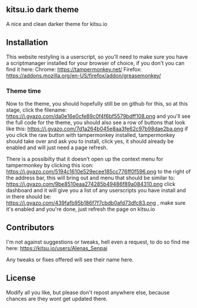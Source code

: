 ## kitsu.io dark theme

A nice and clean darker theme for kitsu.io

## Installation

This website restyling is a userscript, so you'll need to make sure you have a scriptmanager installed for your browser of choice, if you don't you can find it here: 
Chrome: https://tampermonkey.net/
Firefox: https://addons.mozilla.org/en-US/firefox/addon/greasemonkey/

### Theme time

Now to the theme, you should hopefully still be on github for this, so at this stage, click the filename: https://i.gyazo.com/da0e16e0cfe89c0f4f6bf5579bdff108.png and you'll see the full code for
 the theme, you should also see a row of buttons that look like this: https://i.gyazo.com/7d1a264b045e8aa3fe62c97b98dae2ba.png if you click the raw button with tampermonkey installed, tampermonkey
 should take over and ask you to install, click yes, it should already be enabled and will just need a page refresh.
 
 There is a possibilty that it doesn't open up the context menu for tampermonkey by clicking this 
 icon: https://i.gyazo.com/5194c1610e529ecee185cc776ff0f596.png to the right of the address bar, this will bring out and menu that should be similar to: https://i.gyazo.com/9be8510eaa274285b49486f89a084310.png 
 click dashboard and it will give you a list of any userscripts you have install and in there should be: https://i.gyazo.com/439fafb95b186f7f7cbdb0afd73dfc83.png , make sure it's enabled and you're done, 
 just refresh the page on kitsu.io

## Contributors

I'm not against suggestions or tweaks, hell even a request, to do so find me here: https://kitsu.io/users/Alenas_Senpai

Any tweaks or fixes offered will see their name here.

## License

Modify all you like, but please don't repost anywhere else, because chances are they wont get updated there.
